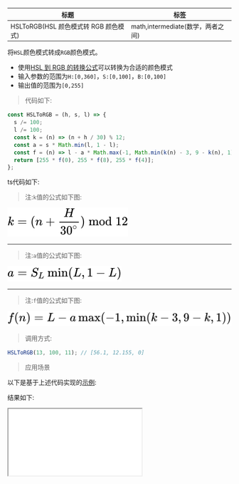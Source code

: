 | 标题                                  | 标签                              |
| ------------------------------------- | --------------------------------- |
| HSLToRGB(HSL 颜色模式转 RGB 颜色模式) | math,intermediate(数学，两者之间) |

将`HSL`颜色模式转成`RGB`颜色模式。

- 使用[HSL 到 RGB 的转换公式](https://en.wikipedia.org/wiki/HSL_and_HSV#HSL_to_RGB)可以转换为合适的颜色模式
- 输入参数的范围为`H:[0,360]`，`S:[0,100]`，`B:[0,100]`
- 输出值的范围为`[0,255]`

> 代码如下:

```js
const HSLToRGB = (h, s, l) => {
  s /= 100;
  l /= 100;
  const k = (n) => (n + h / 30) % 12;
  const a = s * Math.min(l, 1 - l);
  const f = (n) => l - a * Math.max(-1, Math.min(k(n) - 3, 9 - k(n), 1));
  return [255 * f(0), 255 * f(8), 255 * f(4)];
};
```

ts代码如下:

<div class="code-editor" data-url="codes/javascript/ts/hsl-to-rgb.ts" data-language="typescript"></div>

> 注:`k`值的公式如下图:

![k值](../../images/3.svg)

---

> 注:`a`值的公式如下图:

![a值](../../images/4.svg)

---

> 注:`f`值的公式如下图:

![f值](../../images/5.svg)

> 调用方式:

```js
HSLToRGB(13, 100, 11); // [56.1, 12.155, 0]
```

> 应用场景

以下是基于上述代码实现的<a href="codes/javascript/html/hsl-to-rgb.html" target="_blank" rel="noopener noreferrer">示例</a>:

<div class="code-editor" data-url="codes/javascript/html/hsl-to-rgb.html" data-language="html"></div>

结果如下:

<iframe src="codes/javascript/html/hsl-to-rgb.html"></iframe>
